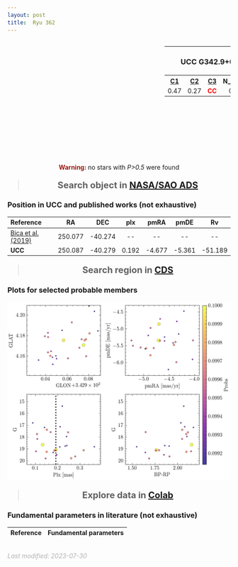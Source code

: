 ```yaml
---
layout: post
title:  Ryu 362
---
```


<div style="display: flex; justify-content: space-between;">
 <div style="text-align: center;">
 <!-- Left block -->
 <div id="aladin-lite-div" style="width:355px;height:250px;"></div>
 <script type="text/javascript" src="https://aladin.cds.unistra.fr/AladinLite/api/v3/latest/aladin.js" charset="utf-8"></script>
 <script type="text/javascript">
   let aladin;
   A.init.then(() => {
      aladin = A.aladin('#aladin-lite-div', {survey: "P/DSS2/color", fov:0.037, target: "250.087 -40.279"});
   });
 </script>
</div>
<!-- Left block -->

<table style="text-align: center; width:355px;height:250px;">
  <!-- Row 1 (title) -->
  <tr>
    <td colspan="5"><h3>UCC G342.9+04.1</h3></td>
  </tr>
  <!-- Row 2 -->
  <tr>
    <th><a href="https://ucc.ar/faq#what-are-the-c1-c2-and-c3-parameters" title="Photometric class">C1</a></th>
    <th><a href="https://ucc.ar/faq#what-are-the-c1-c2-and-c3-parameters" title="Density class">C2</a></th>
    <th><a href="https://ucc.ar/faq#what-are-the-c1-c2-and-c3-parameters" title="Combined class">C3</a></th>
    <th><div title="Stars with membership probability >50%">N_50</div></th>
    <th><div title="Radius that contains half the members [arcmin]">r_50</div></th>
  </tr>
  <!-- Row 3 -->
  <tr>
    <td>0.47</td>
    <td>0.27</td>
    <td><span style="color: red; font-weight: bold;">C</span><span style="color: red; font-weight: bold;">C</span></td>
    <td>0</td>
    <td>1.1</td>
  </tr>
</table>
</div>

<div style="text-align: center;">
   <span style="color: #99180f; font-weight: bold;">Warning: </span><span>no stars with <i>P>0.5</i> were found</span>
</div>

> <p style="text-align:center; font-weight: bold; font-size:20px">Search object in <a href="https://ui.adsabs.harvard.edu/search/q=%20collection%3Aastronomy%20body%3A%22Ryu%20362%22&sort=date%20desc%2C%20bibcode%20desc&p_=0" target="_blank">NASA/SAO ADS</a></p>


### Position in UCC and published works (not exhaustive)

| Reference    | RA    | DEC   | plx  | pmRA  | pmDE   |  Rv  |
| :---         | :---: | :---: | :---: | :---: | :---: | :---: |
|[Bica et al. (2019)](https://ui.adsabs.harvard.edu/abs/2019AJ....157...12B/abstract) | 250.077 | -40.274 | -- | -- | -- | -- |
| **UCC** |250.087 | -40.279 | 0.192 | -4.677 | -5.361 | -51.189 |

> <p style="text-align:center; font-weight: bold; font-size:20px">Search region in <a href="http://cdsportal.u-strasbg.fr/?target=250.087%20-40.279" target="_blank">CDS</a></p>

### Plots for selected probable members

![CLUSTER](https://raw.githubusercontent.com/ucc23/Q4P/main/plots/ryu362.webp)


> <p style="text-align:center; font-weight: bold; font-size:20px">Explore data in <a href="https://colab.research.google.com/github/UCC23/Q4P/blob/master/notebooks/ryu362.ipynb" target="_blank">Colab</a></p>


### Fundamental parameters in literature (not exhaustive)

| Reference |  Fundamental parameters |
| :---         |     :---:      |


<br>
<font color="b3b1b1"><i>Last modified: 2023-07-30</i></font>
